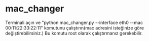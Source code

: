 # mac_changer
Terminali açın ve "python mac_changer.py --interface eth0 --mac 00:11:22:33:22:11" komutunu çalıştırın(mac adresini isteğinize göre değiştirebilirsiniz.)
Bu komutu root olarak çalıştırmanız gerekebilir.

